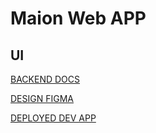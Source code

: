 # Maion Web APP

## UI

[BACKEND DOCS](https://...herokuapp.com/docs)

[DESIGN FIGMA]()

[DEPLOYED DEV APP]()
